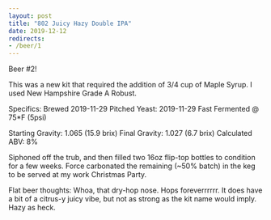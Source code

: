 ```yaml
---
layout: post
title: "802 Juicy Hazy Double IPA"
date: 2019-12-12
redirects:
- /beer/1
---
```


Beer #2!

This was a new kit that required the addition of 3/4 cup of Maple Syrup.  I used New Hampshire Grade A Robust.

Specifics:
Brewed 2019-11-29
Pitched Yeast: 2019-11-29
Fast Fermented @ 75*F (5psi)

Starting Gravity: 1.065 (15.9 brix)
Final Gravity: 1.027 (6.7 brix)
Calculated ABV: 8%

Siphoned off the trub, and then filled two 16oz flip-top bottles to condition for a few weeks.  Force carbonated the remaining (~50% batch) in the keg to be served at my work Christmas Party.

Flat beer thoughts: Whoa, that dry-hop nose.  Hops foreverrrrrr.   It does have a bit of a citrus-y juicy vibe, but not as strong as the kit name would imply.  Hazy as heck.
